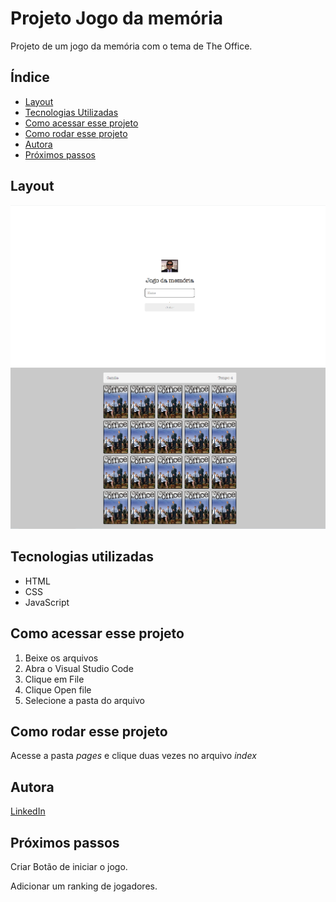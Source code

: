 # Projeto Jogo da memória 

Projeto de um jogo da memória com o tema de The Office. 

## Índice 

- <a href="#layout">Layout </a>
- <a href="#tecnologias-utilizadas">Tecnologias Utilizadas</a>
- <a href="#como-acessar esse projeto">Como acessar esse projeto</a>
- <a href="#como-rodar-esse-projeto">Como rodar esse projeto</a>
- <a href="#autora">Autora</a>
- <a href="#proximos-passos">Próximos passos</a>
 
## Layout

![login](./images/login.png)
![Tela-do-jogo](./images/tela%20do%20jogo.png)

## Tecnologias utilizadas

- HTML 
- CSS
- JavaScript

## Como acessar esse projeto

1. Beixe os arquivos 
2. Abra o Visual Studio Code 
3. Clique em File 
4. Clique Open file 
5. Selecione a pasta do arquivo 

## Como rodar esse projeto

Acesse a pasta *pages* e clique duas vezes no arquivo *index*

## Autora

[LinkedIn](https://www.linkedin.com/in/camila-marques-972791137/)

## Próximos passos

<p>Criar Botão de iniciar o jogo.</p>
<p>Adicionar um ranking de jogadores.</p> 